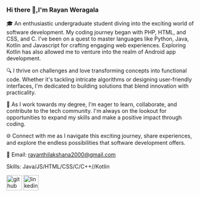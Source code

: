 ### Hi there 👋,I'm Rayan Weragala
🎓 An enthusiastic undergraduate student diving into the exciting world of software development. My coding journey began with PHP, HTML, and CSS, and C. I've been on a quest to master languages like Python, Java, Kotlin and Javascript for crafting engaging web experiences. Exploring Kotlin has also allowed me to venture into the realm of Android app development.

🔍 I thrive on challenges and love transforming concepts into functional code. Whether it's tackling intricate algorithms or designing user-friendly interfaces, I'm dedicated to building solutions that blend innovation with practicality.

🌱 As I work towards my degree, I'm eager to learn, collaborate, and contribute to the tech community. I'm always on the lookout for opportunities to expand my skills and make a positive impact through coding.

🌐 Connect with me as I navigate this exciting journey, share experiences, and explore the endless possibilities that software development offers.

📧 Email: rayanthilakshana2000@gmail.com

Skills: Java/JS/HTML/CSS/C/C++//Kotlin




[<img src='https://cdn.jsdelivr.net/npm/simple-icons@3.0.1/icons/github.svg' alt='github' height='40'>](https://github.com/Rayan-Weragala)  [<img src='https://cdn.jsdelivr.net/npm/simple-icons@3.0.1/icons/linkedin.svg' alt='linkedin' height='40'>](https://www.linkedin.com/in/Rayan-Weragala/)  








 





